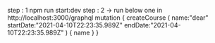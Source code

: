 step : 1
npm run start:dev
step : 2 -> run below one in http://localhost:3000/graphql
mutation {
createCourse (
name:"dear"
startDate:"2021-04-10T22:23:35.989Z"
endDate:"2021-04-10T22:23:35.989Z"
)
  {
    name
  }
}
